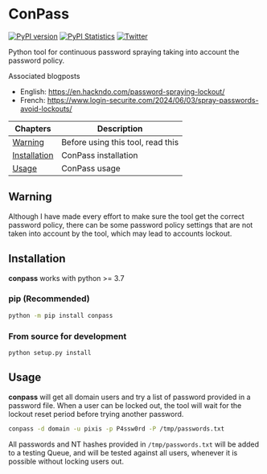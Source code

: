 # ConPass

[![PyPI version](https://badge.fury.io/py/conpass.svg)](https://pypi.org/project/conpass)
[![PyPI Statistics](https://img.shields.io/pypi/dm/conpass.svg)](https://pypistats.org/packages/conpass)
[![Twitter](https://img.shields.io/twitter/follow/hackanddo?label=HackAndDo&style=social)](https://twitter.com/intent/follow?screen_name=hackanddo)

Python tool for continuous password spraying taking into account the password policy.

Associated blogposts
* English: https://en.hackndo.com/password-spraying-lockout/
* French: https://www.login-securite.com/2024/06/03/spray-passwords-avoid-lockouts/

| Chapters                                | Description                                     |
|-----------------------------------------|-------------------------------------------------|
| [Warning](#warning)                     | Before using this tool, read this               |
| [Installation](#installation)           | ConPass installation                             |
| [Usage](#usage)                         | ConPass usage                                   |

## Warning

Although I have made every effort to make sure the tool get the correct password policy, there can be some password policy settings that are not taken into account by the tool, which may lead to accounts lockout.

## Installation

**conpass** works with python >= 3.7

### pip (Recommended)

```bash
python -m pip install conpass
```

### From source for development

```
python setup.py install
```

## Usage

**conpass** will get all domain users and try a list of password provided in a password file. When a user can be locked out, the tool will wait for the lockout reset period before trying another password.

```bash
conpass -d domain -u pixis -p P4ssw0rd -P /tmp/passwords.txt
```

All passwords and NT hashes provided in `/tmp/passwords.txt` will be added to a testing Queue, and will be tested against all users, whenever it is possible without locking users out.
